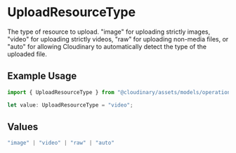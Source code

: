 # UploadResourceType

The type of resource to upload. "image" for uploading strictly images, "video" for uploading strictly videos, "raw" for uploading non-media files, or "auto" for allowing Cloudinary to automatically detect the type of the uploaded file.

## Example Usage

```typescript
import { UploadResourceType } from "@cloudinary/assets/models/operations";

let value: UploadResourceType = "video";
```

## Values

```typescript
"image" | "video" | "raw" | "auto"
```